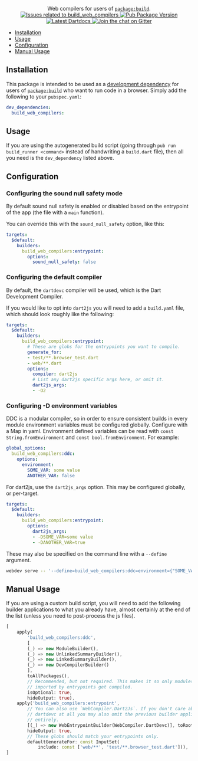 <p align="center">
  Web compilers for users of <a href="https://pub.dev/packages/build"><code>package:build</code></a>.
  <br>
  <a href="https://github.com/dart-lang/build/labels/package%3A%20build_web_compilers">
    <img src="https://img.shields.io/github/issues-raw/dart-lang/build/package%3A%20build_web_compilers.svg" alt="Issues related to build_web_compilers" />
  </a>
  <a href="https://pub.dev/packages/build_web_compilers">
    <img src="https://img.shields.io/pub/v/build_web_compilers.svg" alt="Pub Package Version" />
  </a>
  <a href="https://pub.dev/documentation/build_web_compilers/latest">
    <img src="https://img.shields.io/badge/dartdocs-latest-blue.svg" alt="Latest Dartdocs" />
  </a>
  <a href="https://gitter.im/dart-lang/build">
    <img src="https://badges.gitter.im/dart-lang/build.svg" alt="Join the chat on Gitter" />
  </a>
</p>

* [Installation](#installation)
* [Usage](#usage)
* [Configuration](#configuration)
* [Manual Usage](#manual-usage)

## Installation

This package is intended to be used as a [development dependency][] for users
of [`package:build`][] who want to run code in a browser. Simply add the
following to your `pubspec.yaml`:

```yaml
dev_dependencies:
  build_web_compilers:
```

## Usage

If you are using the autogenerated build script (going through
`pub run build_runner <command>` instead of handwriting a `build.dart` file),
then all you need is the `dev_dependency` listed above.

## Configuration

### Configuring the sound null safety mode

By default sound null safety is enabled or disabled based on the entrypoint of
the app (the file with a `main` function).

You can override this with the `sound_null_safety` option, like this:

```yaml
targets:
  $default:
    builders:
      build_web_compilers:entrypoint:
        options:
          sound_null_safety: false
```

### Configuring the default compiler

By default, the `dartdevc` compiler will be used, which is the Dart Development
Compiler.

If you would like to opt into `dart2js` you will need to add a `build.yaml`
file, which should look roughly like the following:

```yaml
targets:
  $default:
    builders:
      build_web_compilers:entrypoint:
        # These are globs for the entrypoints you want to compile.
        generate_for:
        - test/**.browser_test.dart
        - web/**.dart
        options:
          compiler: dart2js
          # List any dart2js specific args here, or omit it.
          dart2js_args:
          - -O2
```

### Configuring -D environment variables

DDC is a modular compiler, so in order to ensure consistent builds in every
module environment variables must be configured globally. Configure with a Map
in yaml. Environment defined variables can be read with `const
String.fromEnvironment` and `const bool.fromEnvironment`. For example:

```yaml
global_options:
  build_web_compilers:ddc:
    options:
      environment:
        SOME_VAR: some value
        ANOTHER_VAR: false
```

For dart2js, use the `dart2js_args` option. This may be configured globally, or
per-target.

```yaml
targets:
  $default:
    builders:
      build_web_compilers:entrypoint:
        options:
          dart2js_args:
          - -DSOME_VAR=some value
          - -DANOTHER_VAR=true
```

These may also be specified on the command line with a `--define` argument.

```sh
webdev serve -- '--define=build_web_compilers:ddc=environment={"SOME_VAR":"changed"}'
```

## Manual Usage

If you are using a custom build script, you will need to add the following
builder applications to what you already have, almost certainly at the end of
the list (unless you need to post-process the js files).

```dart
[
    apply(
        'build_web_compilers:ddc',
        [
        (_) => new ModuleBuilder(),
        (_) => new UnlinkedSummaryBuilder(),
        (_) => new LinkedSummaryBuilder(),
        (_) => new DevCompilerBuilder()
        ],
        toAllPackages(),
        // Recommended, but not required. This makes it so only modules that are
        // imported by entrypoints get compiled.
        isOptional: true,
        hideOutput: true),
    apply('build_web_compilers:entrypoint',
        // You can also use `WebCompiler.Dart2Js`. If you don't care about
        // dartdevc at all you may also omit the previous builder application
        // entirely.
        [(_) => new WebEntrypointBuilder(WebCompiler.DartDevc)], toRoot(),
        hideOutput: true,
        // These globs should match your entrypoints only.
        defaultGenerateFor: const InputSet(
            include: const ['web/**', 'test/**.browser_test.dart'])),
]
```

[development dependency]: https://dart.dev/tools/pub/dependencies#dev-dependencies
[`package:build`]: https://pub.dev/packages/build
